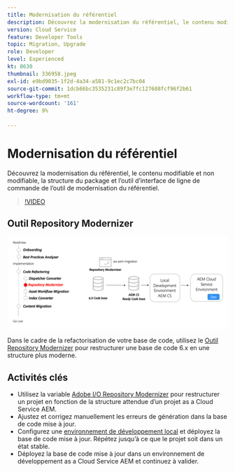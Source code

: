 ```yaml
---
title: Modernisation du référentiel
description: Découvrez la modernisation du référentiel, le contenu modifiable et non modifiable, la structure du package et l’outil d’interface de ligne de commande de l’outil de modernisation du référentiel.
version: Cloud Service
feature: Developer Tools
topic: Migration, Upgrade
role: Developer
level: Experienced
kt: 8630
thumbnail: 336958.jpeg
exl-id: e9bd9035-1f2d-4a34-a581-9c1ec2c7bc04
source-git-commit: 1dcb66bc3535231c89f3e7fc127688fcf96f2b61
workflow-type: tm+mt
source-wordcount: '161'
ht-degree: 9%

---
```


# Modernisation du référentiel

Découvrez la modernisation du référentiel, le contenu modifiable et non modifiable, la structure du package et l’outil d’interface de ligne de commande de l’outil de modernisation du référentiel.

>[!VIDEO](https://video.tv.adobe.com/v/336958/?quality=12&learn=on)

## Outil Repository Modernizer

![Repository Modernizer](./assets/repository-modernizer.png)

Dans le cadre de la refactorisation de votre base de code, utilisez le [Outil Repository Modernizer](https://experienceleague.adobe.com/docs/experience-manager-cloud-service/moving/refactoring-tools/repo-modernizer.html?lang=fr) pour restructurer une base de code 6.x en une structure plus moderne.

## Activités clés

* Utilisez la variable [Adobe I/O Repository Modernizer](https://github.com/adobe/aio-cli-plugin-aem-cloud-service-migration#command-aio-aem-migrationrepository-modernizer) pour restructurer un projet en fonction de la structure attendue d’un projet as a Cloud Service AEM.
* Ajustez et corrigez manuellement les erreurs de génération dans la base de code mise à jour.
* Configurez une [environnement de développement local](https://experienceleague.adobe.com/docs/experience-manager-learn/cloud-service/local-development-environment-set-up/overview.html?lang=fr) et déployez la base de code mise à jour. Répétez jusqu’à ce que le projet soit dans un état stable.
* Déployez la base de code mise à jour dans un environnement de développement as a Cloud Service AEM et continuez à valider.
